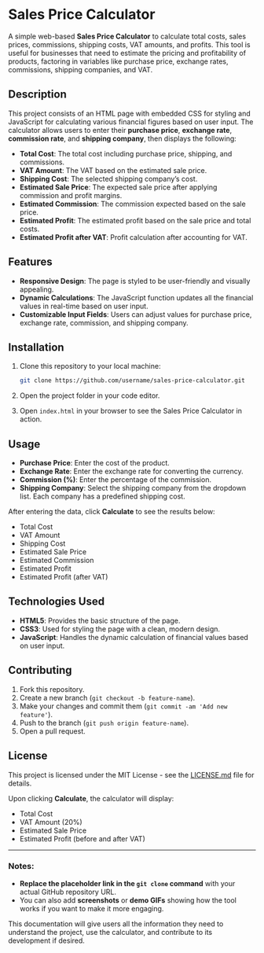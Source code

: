 # Sales Price Calculator

A simple web-based **Sales Price Calculator** to calculate total costs, sales prices, commissions, shipping costs, VAT amounts, and profits. This tool is useful for businesses that need to estimate the pricing and profitability of products, factoring in variables like purchase price, exchange rates, commissions, shipping companies, and VAT.

## Description

This project consists of an HTML page with embedded CSS for styling and JavaScript for calculating various financial figures based on user input. The calculator allows users to enter their **purchase price**, **exchange rate**, **commission rate**, and **shipping company**, then displays the following:

- **Total Cost**: The total cost including purchase price, shipping, and commissions.
- **VAT Amount**: The VAT based on the estimated sale price.
- **Shipping Cost**: The selected shipping company’s cost.
- **Estimated Sale Price**: The expected sale price after applying commission and profit margins.
- **Estimated Commission**: The commission expected based on the sale price.
- **Estimated Profit**: The estimated profit based on the sale price and total costs.
- **Estimated Profit after VAT**: Profit calculation after accounting for VAT.

## Features

- **Responsive Design**: The page is styled to be user-friendly and visually appealing.
- **Dynamic Calculations**: The JavaScript function updates all the financial values in real-time based on user input.
- **Customizable Input Fields**: Users can adjust values for purchase price, exchange rate, commission, and shipping company.
  
## Installation

1. Clone this repository to your local machine:
   ```bash
   git clone https://github.com/username/sales-price-calculator.git
   ```

2. Open the project folder in your code editor.

3. Open `index.html` in your browser to see the Sales Price Calculator in action.

## Usage

- **Purchase Price**: Enter the cost of the product.
- **Exchange Rate**: Enter the exchange rate for converting the currency.
- **Commission (%)**: Enter the percentage of the commission.
- **Shipping Company**: Select the shipping company from the dropdown list. Each company has a predefined shipping cost.

After entering the data, click **Calculate** to see the results below:
- Total Cost
- VAT Amount
- Shipping Cost
- Estimated Sale Price
- Estimated Commission
- Estimated Profit
- Estimated Profit (after VAT)

## Technologies Used

- **HTML5**: Provides the basic structure of the page.
- **CSS3**: Used for styling the page with a clean, modern design.
- **JavaScript**: Handles the dynamic calculation of financial values based on user input.

## Contributing

1. Fork this repository.
2. Create a new branch (`git checkout -b feature-name`).
3. Make your changes and commit them (`git commit -am 'Add new feature'`).
4. Push to the branch (`git push origin feature-name`).
5. Open a pull request.

## License

This project is licensed under the MIT License - see the [LICENSE.md](LICENSE.md) file for details.

Upon clicking **Calculate**, the calculator will display:

- Total Cost
- VAT Amount (20%)
- Estimated Sale Price
- Estimated Profit (before and after VAT)

---

### Notes:

- **Replace the placeholder link in the `git clone` command** with your actual GitHub repository URL.
- You can also add **screenshots** or **demo GIFs** showing how the tool works if you want to make it more engaging.

This documentation will give users all the information they need to understand the project, use the calculator, and contribute to its development if desired.
